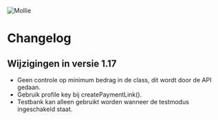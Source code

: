 ![Mollie](https://www.mollie.nl/files/Mollie-Logo-Style-Small.png)

# Changelog #

## Wijzigingen in versie 1.17 ##
+ Geen controle op minimum bedrag in de class, dit wordt door de API gedaan.
+ Gebruik profile key bij createPaymentLink().
+ Testbank kan alleen gebruikt worden wanneer de testmodus ingeschakeld staat.

